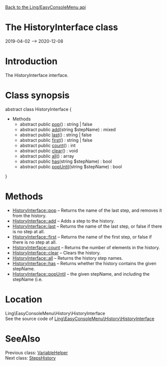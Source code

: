 [Back to the Ling/EasyConsoleMenu api](https://github.com/lingtalfi/EasyConsoleMenu/blob/master/doc/api/Ling/EasyConsoleMenu.md)



The HistoryInterface class
================
2019-04-02 --> 2020-12-08






Introduction
============

The HistoryInterface interface.



Class synopsis
==============


abstract class <span class="pl-k">HistoryInterface</span>  {

- Methods
    - abstract public [pop](https://github.com/lingtalfi/EasyConsoleMenu/blob/master/doc/api/Ling/EasyConsoleMenu/History/HistoryInterface/pop.md)() : string | false
    - abstract public [add](https://github.com/lingtalfi/EasyConsoleMenu/blob/master/doc/api/Ling/EasyConsoleMenu/History/HistoryInterface/add.md)(string $stepName) : mixed
    - abstract public [last](https://github.com/lingtalfi/EasyConsoleMenu/blob/master/doc/api/Ling/EasyConsoleMenu/History/HistoryInterface/last.md)() : string | false
    - abstract public [first](https://github.com/lingtalfi/EasyConsoleMenu/blob/master/doc/api/Ling/EasyConsoleMenu/History/HistoryInterface/first.md)() : string | false
    - abstract public [count](https://github.com/lingtalfi/EasyConsoleMenu/blob/master/doc/api/Ling/EasyConsoleMenu/History/HistoryInterface/count.md)() : int
    - abstract public [clear](https://github.com/lingtalfi/EasyConsoleMenu/blob/master/doc/api/Ling/EasyConsoleMenu/History/HistoryInterface/clear.md)() : void
    - abstract public [all](https://github.com/lingtalfi/EasyConsoleMenu/blob/master/doc/api/Ling/EasyConsoleMenu/History/HistoryInterface/all.md)() : array
    - abstract public [has](https://github.com/lingtalfi/EasyConsoleMenu/blob/master/doc/api/Ling/EasyConsoleMenu/History/HistoryInterface/has.md)(string $stepName) : bool
    - abstract public [popUntil](https://github.com/lingtalfi/EasyConsoleMenu/blob/master/doc/api/Ling/EasyConsoleMenu/History/HistoryInterface/popUntil.md)(string $stepName) : bool

}






Methods
==============

- [HistoryInterface::pop](https://github.com/lingtalfi/EasyConsoleMenu/blob/master/doc/api/Ling/EasyConsoleMenu/History/HistoryInterface/pop.md) &ndash; Returns the name of the last step, and removes it from the history.
- [HistoryInterface::add](https://github.com/lingtalfi/EasyConsoleMenu/blob/master/doc/api/Ling/EasyConsoleMenu/History/HistoryInterface/add.md) &ndash; Adds a step to the history.
- [HistoryInterface::last](https://github.com/lingtalfi/EasyConsoleMenu/blob/master/doc/api/Ling/EasyConsoleMenu/History/HistoryInterface/last.md) &ndash; Returns the name of the last step, or false if there is no step at all.
- [HistoryInterface::first](https://github.com/lingtalfi/EasyConsoleMenu/blob/master/doc/api/Ling/EasyConsoleMenu/History/HistoryInterface/first.md) &ndash; Returns the name of the first step, or false if there is no step at all.
- [HistoryInterface::count](https://github.com/lingtalfi/EasyConsoleMenu/blob/master/doc/api/Ling/EasyConsoleMenu/History/HistoryInterface/count.md) &ndash; Returns the number of elements in the history.
- [HistoryInterface::clear](https://github.com/lingtalfi/EasyConsoleMenu/blob/master/doc/api/Ling/EasyConsoleMenu/History/HistoryInterface/clear.md) &ndash; Clears the history.
- [HistoryInterface::all](https://github.com/lingtalfi/EasyConsoleMenu/blob/master/doc/api/Ling/EasyConsoleMenu/History/HistoryInterface/all.md) &ndash; Returns the history step names.
- [HistoryInterface::has](https://github.com/lingtalfi/EasyConsoleMenu/blob/master/doc/api/Ling/EasyConsoleMenu/History/HistoryInterface/has.md) &ndash; Returns whether the history contains the given stepName.
- [HistoryInterface::popUntil](https://github.com/lingtalfi/EasyConsoleMenu/blob/master/doc/api/Ling/EasyConsoleMenu/History/HistoryInterface/popUntil.md) &ndash; the given stepName, and including the stepName (i.e.





Location
=============
Ling\EasyConsoleMenu\History\HistoryInterface<br>
See the source code of [Ling\EasyConsoleMenu\History\HistoryInterface](https://github.com/lingtalfi/EasyConsoleMenu/blob/master/History/HistoryInterface.php)



SeeAlso
==============
Previous class: [VariableHelper](https://github.com/lingtalfi/EasyConsoleMenu/blob/master/doc/api/Ling/EasyConsoleMenu/Helper/VariableHelper.md)<br>Next class: [StepsHistory](https://github.com/lingtalfi/EasyConsoleMenu/blob/master/doc/api/Ling/EasyConsoleMenu/History/StepsHistory.md)<br>

